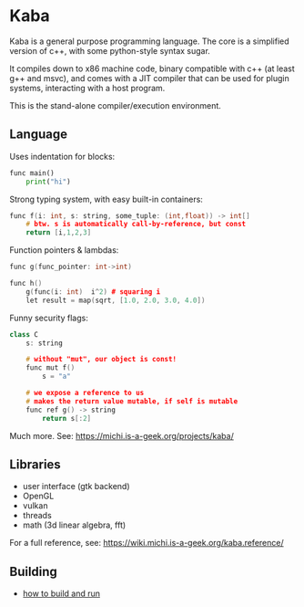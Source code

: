 # Kaba

Kaba is a general purpose programming language. The core is a simplified version of c++, with some python-style syntax sugar.

It compiles down to x86 machine code, binary compatible with c++ (at least g++ and msvc), and comes with a JIT compiler that can be used for plugin systems, interacting with a host program.

This is the stand-alone compiler/execution environment.

## Language

Uses indentation for blocks:

```python
func main()
    print("hi")
```

Strong typing system, with easy built-in containers:

```c++
func f(i: int, s: string, some_tuple: (int,float)) -> int[]
    # btw. s is automatically call-by-reference, but const
    return [i,1,2,3]
```

Function pointers & lambdas:

```c++
func g(func_pointer: int->int)

func h()
    g(func(i: int)  i^2) # squaring i
    let result = map(sqrt, [1.0, 2.0, 3.0, 4.0])
```

Funny security flags:

```c++
class C
    s: string

    # without "mut", our object is const!
    func mut f()
        s = "a"

    # we expose a reference to us
    # makes the return value mutable, if self is mutable
    func ref g() -> string
        return s[:2]
```

Much more. See: https://michi.is-a-geek.org/projects/kaba/

## Libraries

* user interface (gtk backend)
* OpenGL
* vulkan
* threads
* math (3d linear algebra, fft)

For a full reference, see: https://wiki.michi.is-a-geek.org/kaba.reference/

## Building

* [how to build and run](doc/how-to-build.md)


